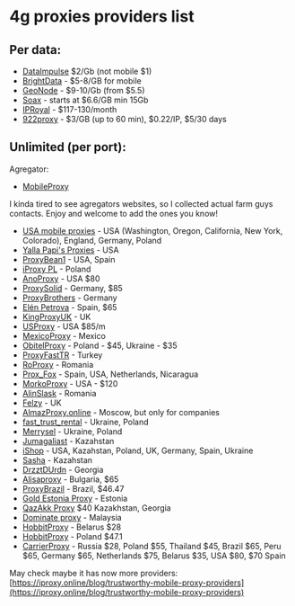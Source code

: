 # 4g proxies providers list

## Per data:
* [DataImpulse](https://dataimpulse.com/?aff=10601) $2/Gb (not mobile $1)
* [BrightData](https://get.brightdata.com/jdpda3d3pu8n) - $5-8/GB for mobile
* [GeoNode](https://geonode.com/plans/mobile-proxies) - $9-10/Gb (from $5.5)
* [Soax](https://soax.com?afmc=9e) - starts at $6.6/GB min 15Gb
* [IPRoyal](https://iproyal.com/?r=381340) - $117-130/month
* [922proxy](https://www.922proxy.com/index.html?inviter_code=eac554c7) - $3/GB (up to 60 min), $0.22/IP, $5/30 days
  
## Unlimited (per port):

Agregator:
* [MobileProxy](https://mobileproxy.space/?p=183579)

I kinda tired to see agregators websites, so I collected actual farm guys contacts. Enjoy and welcome to add the ones you know!

* [USA mobile proxies](https://t.me/mobproxyusa) - USA (Washington, Oregon, California, New York, Colorado), England, Germany, Poland
* [Yalla Papi's Proxies](https://t.me/Yallapapi) - USA
* [ProxyBean1](https://t.me/ProxyBean1) - USA, Spain
* [iProxy PL](https://t.me/iproxy_pl) - Poland
* [AnoProxy](https://www.anoproxy.online) - USA $80
* [ProxySolid](https://t.me/ProxySolid) - Germany, $85
* [ProxyBrothers](https://proxybrothers.com/german-mobile-proxy-with-real-devices-powered-by-iproxy-software/) - Germany
* [Elén Petrova](https://t.me/elenwowpetrova) - Spain, $65
* [KingProxyUK](https://t.me/KingProxyUK) - UK
* [USProxy](https://usproxy.club/) - USA $85/m
* [MexicoProxy](https://t.me/mexicoproxy) - Mexico
* [ObitelProxy](https://www.obitel-proxy.com/en/) - Poland - $45, Ukraine - $35
* [ProxyFastTR](https://t.me/ProxyFastTR) - Turkey
* [RoProxy](https://t.me/RoProxy4G) - Romania
* [Prox_Fox](https://t.me/Prox_Fox) - Spain, USA, Netherlands, Nicaragua
* [MorkoProxy](https://t.me/morko_proxy) - USA - $120
* [AlinSlask](https://t.me/AlinSlask) - Romania
* [Felzy](https://t.me/FelzyMods) - UK
* [AlmazProxy.online](https://t.me/Aptekapb) - Moscow, but only for companies
* [fast_trust_rental](https://t.me/fast_trust_rental) - Ukraine, Poland
* [Merrysel](https://t.me/merrysel) - Ukraine, Poland
* [Jumagaliast](https://t.me/jumagaliast) - Kazahstan
* [iShop](https://t.me/ishop_tg) - USA, Kazahstan, Poland, UK, Germany, Spain, Ukraine
* [Sasha](https://t.me/PacoEsscobar) - Kazahstan
* [DrzztDUrdn](https://t.me/DrzztDUrdn) - Georgia
* [Alisaproxy](https://alisaproxy.com️) - Bulgaria, $65
* [ProxyBrazil](https://www.proxybrazil.com) - Brazil, $46.47
* [Gold Estonia Proxy](https://t.me/xscamp33) - Estonia
* [QazAkk Proxy](https://t.me/soloarbitrazhnik) $40 Kazakhstan, Georgia
* [Dominate proxy](https://t.me/kirbythegreat) - Malaysia
* [HobbitProxy](https://mobile-proxy-belarus.com/) - Belarus $28
* [HobbitProxy](https://proxy-hobbit-poland.com/en) - Poland $47.1
* [CarrierProxy](https://carrierproxy.com/eng) - Russia $28, Poland $55, Thailand $45, Brazil $65, Peru $65, Germany $65, Netherlands $75, Belarus $35, USA $80, $70 Spain



May check maybe it has now more providers: [https://iproxy.online/blog/trustworthy-mobile-proxy-providers](https://iproxy.online/blog/trustworthy-mobile-proxy-providers)

